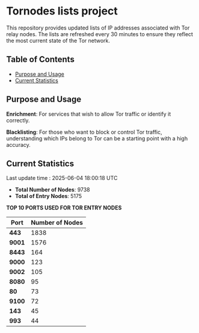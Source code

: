 # Tornodes lists project

This repository provides updated lists of IP addresses associated with Tor relay nodes. The lists are refreshed every 30 minutes to ensure they reflect the most current state of the Tor network.

## Table of Contents

- [Purpose and Usage](#purpose-and-usage)
- [Current Statistics](#current-statistics)


## Purpose and Usage

**Enrichment**: For services that wish to allow Tor traffic or identify it correctly.

**Blacklisting**: For those who want to block or control Tor traffic, understanding which IPs belong to Tor can be a starting point with a high accuracy.

## Current Statistics

Last update time : 2025-06-04 18:00:18 UTC

- **Total Number of Nodes**: 9738
- **Total of Entry Nodes**: 5175

**TOP 10 PORTS USED FOR TOR ENTRY NODES**

| **Port** | **Number of Nodes** |
|------|-----------------|
| **443**   | 1838  |
| **9001**   | 1576  |
| **8443**   | 164  |
| **9000**   | 123  |
| **9002**   | 105  |
| **8080**   | 95  |
| **80**   | 73  |
| **9100**   | 72  |
| **143**   | 45  |
| **993**   | 44  |

